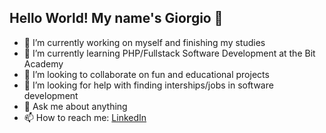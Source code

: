 ## Hello World! My name's Giorgio 👋

- 🔭 I’m currently working on myself and finishing my studies
- 🌱 I’m currently learning PHP/Fullstack Software Development at the Bit Academy
- 👯 I’m looking to collaborate on fun and educational projects
- 🤔 I’m looking for help with finding interships/jobs in software development
- 💬 Ask me about anything
- 📫 How to reach me: [LinkedIn](http://www.linkedin.com/in/gderijp)
